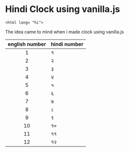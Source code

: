 # Hindi Clock using vanilla.js
```
<html lang= "hi">
```
The idea came to mind when i made clock using vanilla.js

|english number| hindi number|
|:------:|:-----|
|1 |१|
|2 |२|
|3 |३|
|4 |४|
|5 |५|
|6 |६|
|7 |७|
|8 |८|
|9 |९|
|10 |१०|
|11 |११|
|12 |१२|

